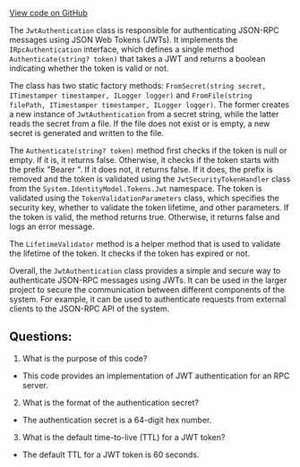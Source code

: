 [View code on GitHub](https://github.com/nethermindeth/nethermind/Nethermind.Core/Authentication/JwtAuthentication.cs)

The `JwtAuthentication` class is responsible for authenticating JSON-RPC messages using JSON Web Tokens (JWTs). It implements the `IRpcAuthentication` interface, which defines a single method `Authenticate(string? token)` that takes a JWT and returns a boolean indicating whether the token is valid or not.

The class has two static factory methods: `FromSecret(string secret, ITimestamper timestamper, ILogger logger)` and `FromFile(string filePath, ITimestamper timestamper, ILogger logger)`. The former creates a new instance of `JwtAuthentication` from a secret string, while the latter reads the secret from a file. If the file does not exist or is empty, a new secret is generated and written to the file.

The `Authenticate(string? token)` method first checks if the token is null or empty. If it is, it returns false. Otherwise, it checks if the token starts with the prefix "Bearer ". If it does not, it returns false. If it does, the prefix is removed and the token is validated using the `JwtSecurityTokenHandler` class from the `System.IdentityModel.Tokens.Jwt` namespace. The token is validated using the `TokenValidationParameters` class, which specifies the security key, whether to validate the token lifetime, and other parameters. If the token is valid, the method returns true. Otherwise, it returns false and logs an error message.

The `LifetimeValidator` method is a helper method that is used to validate the lifetime of the token. It checks if the token has expired or not.

Overall, the `JwtAuthentication` class provides a simple and secure way to authenticate JSON-RPC messages using JWTs. It can be used in the larger project to secure the communication between different components of the system. For example, it can be used to authenticate requests from external clients to the JSON-RPC API of the system.
## Questions: 
 1. What is the purpose of this code?
- This code provides an implementation of JWT authentication for an RPC server.

2. What is the format of the authentication secret?
- The authentication secret is a 64-digit hex number.

3. What is the default time-to-live (TTL) for a JWT token?
- The default TTL for a JWT token is 60 seconds.
